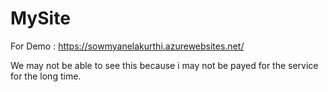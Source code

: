 # MySite

For Demo : https://sowmyanelakurthi.azurewebsites.net/

We may not be able to see this because i may not be payed for the service for the long time.

